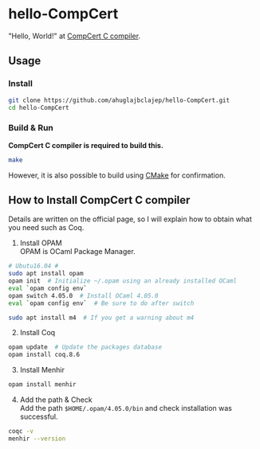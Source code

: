 # hello-CompCert
"Hello, World!" at [CompCert C compiler](https://github.com/AbsInt/CompCert).

## Usage
### Install
```sh
git clone https://github.com/ahuglajbclajep/hello-CompCert.git
cd hello-CompCert
```

### Build & Run
**CompCert C compiler is required to build this.**
```sh
make
```

However, it is also possible to build using [CMake](https://github.com/Kitware/CMake) for confirmation.

## How to Install CompCert C compiler
Details are written on the official page, so I will explain how to obtain what you need such as Coq.
1. Install OPAM  
OPAM is OCaml Package Manager.
```sh
# Ubutu16.04 #
sudo apt install opam
opam init  # Initialize ~/.opam using an already installed OCaml
eval `opam config env`
opam switch 4.05.0  # Install OCaml 4.05.0
eval `opam config env`  # Be sure to do after switch

sudo apt install m4  # If you get a warning about m4
```
2. Install Coq
```sh
opam update  # Update the packages database
opam install coq.8.6
```
3. Install Menhir
```sh
opam install menhir
```
4. Add the path & Check  
Add the path `$HOME/.opam/4.05.0/bin` and check installation was successful.
```sh
coqc -v
menhir --version
```
